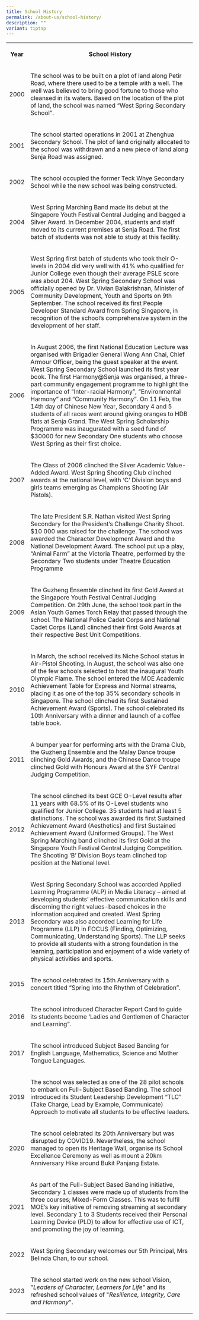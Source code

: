```yaml
---
title: School History
permalink: /about-us/school-history/
description: ""
variant: tiptap
---
```

<table><tbody><tr><th rowspan="1" colspan="1"><p>Year</p></th><th rowspan="1" colspan="1"><p>School History</p></th></tr><tr><td rowspan="1" colspan="1"><p>2000</p></td><td rowspan="1" colspan="1"><p>The school was to be built on a plot of land along Petir Road, where there used to be a temple with a well. The well was believed to bring good fortune to those who cleansed in its waters. Based on the location of the plot of land, the school was named “West Spring Secondary School”.</p></td></tr><tr><td rowspan="1" colspan="1"><p>2001</p></td><td rowspan="1" colspan="1"><p>The school started operations in 2001 at Zhenghua Secondary School. The plot of land originally allocated to the school was withdrawn and a new piece of land along Senja Road was assigned.</p></td></tr><tr><td rowspan="1" colspan="1"><p>2002</p></td><td rowspan="1" colspan="1"><p>The school occupied the former Teck Whye Secondary School while the new school was being constructed.</p></td></tr><tr><td rowspan="1" colspan="1"><p>2004</p></td><td rowspan="1" colspan="1"><p>West Spring Marching Band made its debut at the Singapore Youth Festival Central Judging and bagged a Silver Award. In December 2004, students and staff moved to its current premises at Senja Road. The first batch of students was not able to study at this facility.</p></td></tr><tr><td rowspan="1" colspan="1"><p>2005</p></td><td rowspan="1" colspan="1"><p>West Spring first batch of students who took their O-levels in 2004 did very well with 41% who qualified for Junior College even though their average PSLE score was about 204. West Spring Secondary School was officially opened by Dr. Vivian Balakrishnan, Minister of Community Development, Youth and Sports on 9th September. The school received its first People Developer Standard Award from Spring Singapore, in recognition of the school’s comprehensive system in the development of her staff.</p></td></tr><tr><td rowspan="1" colspan="1"><p>2006</p></td><td rowspan="1" colspan="1"><p>In August 2006, the first National Education Lecture was organised with Brigadier General Wong Ann Chai, Chief Armour Officer, being the guest speaker at the event. West Spring Secondary School launched its first year book. The first Harmony@Senja was organised, a three-part community engagement programme to highlight the importance of “Inter-racial Harmony”, “Environmental Harmony” and “Community Harmony”. On 11 Feb, the 14th day of Chinese New Year, Secondary 4 and 5 students of all races went around giving oranges to HDB flats at Senja Grand. The West Spring Scholarship Programme was inaugurated with a seed fund of $30000 for new Secondary One students who choose West Spring as their first choice.</p></td></tr><tr><td rowspan="1" colspan="1"><p>2007</p></td><td rowspan="1" colspan="1"><p>The Class of 2006 clinched the Silver Academic Value-Added Award. West Spring Shooting Club clinched awards at the national level, with ‘C’ Division boys and girls teams emerging as Champions Shooting (Air Pistols).</p></td></tr><tr><td rowspan="1" colspan="1"><p>2008</p></td><td rowspan="1" colspan="1"><p>The late President S.R. Nathan visited West Spring Secondary for the President’s Challenge Charity Shoot. $10 000 was raised for the challenge. The school was awarded the Character Development Award and the National Development Award. The school put up a play, “Animal Farm” at the Victoria Theatre, performed by the Secondary Two students under Theatre Education Programme</p></td></tr><tr><td rowspan="1" colspan="1"><p>2009</p></td><td rowspan="1" colspan="1"><p>The Guzheng Ensemble clinched its first Gold Award at the Singapore Youth Festival Central Judging Competition. On 29th June, the school took part in the Asian Youth Games Torch Relay that passed through the school. The National Police Cadet Corps and National Cadet Corps (Land) clinched their first Gold Awards at their respective Best Unit Competitions.</p></td></tr><tr><td rowspan="1" colspan="1"><p>2010</p></td><td rowspan="1" colspan="1"><p>In March, the school received its Niche School status in Air-Pistol Shooting. In August, the school was also one of the few schools selected to host the inaugural Youth Olympic Flame. The school entered the MOE Academic Achievement Table for Express and Normal streams, placing it as one of the top 35% secondary schools in Singapore. The school clinched its first Sustained Achievement Award (Sports). The school celebrated its 10th Anniversary with a dinner and launch of a coffee table book.</p></td></tr><tr><td rowspan="1" colspan="1"><p>2011</p></td><td rowspan="1" colspan="1"><p>A bumper year for performing arts with the Drama Club, the Guzheng Ensemble and the Malay Dance troupe clinching Gold Awards; and the Chinese Dance troupe clinched Gold with Honours Award at the SYF Central Judging Competition.</p></td></tr><tr><td rowspan="1" colspan="1"><p>2012</p></td><td rowspan="1" colspan="1"><p>The school clinched its best GCE O-Level results after 11 years with 68.5% of its O-Level students who qualified for Junior College. 35 students had at least 5 distinctions. The school was awarded its first Sustained Achievement Award (Aesthetics) and first Sustained Achievement Award (Uniformed Groups). The West Spring Marching band clinched its first Gold at the Singapore Youth Festival Central Judging Competition. The Shooting ‘B’ Division Boys team clinched top position at the National level.</p></td></tr><tr><td rowspan="1" colspan="1"><p>2013</p></td><td rowspan="1" colspan="1"><p>West Spring Secondary School was accorded Applied Learning Programme (ALP) in Media Literacy – aimed at developing students’ effective communication skills and discerning the right values-based choices in the information acquired and created. West Spring Secondary was also accorded Learning for Life Programme (LLP) in FOCUS (Finding, Optimizing, Communicating, Understanding Sports). The LLP seeks to provide all students with a strong foundation in the learning, participation and enjoyment of a wide variety of physical activities and sports.</p></td></tr><tr><td rowspan="1" colspan="1"><p>2015</p></td><td rowspan="1" colspan="1"><p>The school celebrated its 15th Anniversary with a concert titled “Spring into the Rhythm of Celebration”.</p></td></tr><tr><td rowspan="1" colspan="1"><p>2016</p></td><td rowspan="1" colspan="1"><p>The school introduced Character Report Card to guide its students become ‘Ladies and Gentlemen of Character and Learning”.</p></td></tr><tr><td rowspan="1" colspan="1"><p>2017</p></td><td rowspan="1" colspan="1"><p>The school introduced Subject Based Banding for English Language, Mathematics, Science and Mother Tongue Languages.</p></td></tr><tr><td rowspan="1" colspan="1"><p>2019</p></td><td rowspan="1" colspan="1"><p>The school was selected as one of the 28 pilot schools to embark on Full-Subject Based Banding. The school introduced its Student Leadership Development “TLC” (Take Charge, Lead by Example, Communicate) Approach to motivate all students to be effective leaders.</p></td></tr><tr><td rowspan="1" colspan="1"><p>2020</p></td><td rowspan="1" colspan="1"><p>The school celebrated its 20th Anniversary but was disrupted by COVID19. Nevertheless, the school managed to open its Heritage Wall, organise its School Excellence Ceremony as well as mount a 20km Anniversary Hike around Bukit Panjang Estate.</p></td></tr><tr><td rowspan="1" colspan="1"><p>2021</p></td><td rowspan="1" colspan="1"><p>As part of the Full-Subject Based Banding initiative, Secondary 1 classes were made up of students from the three courses; Mixed-Form Classes. This was to fulfil MOE’s key initiative of removing streaming at secondary level. Secondary 1 to 3 Students received their Personal Learning Device (PLD) to allow for effective use of ICT, and promoting the joy of learning.</p></td></tr><tr><td rowspan="1" colspan="1"><p>2022</p></td><td rowspan="1" colspan="1"><p>West Spring Secondary welcomes our 5th Principal, Mrs Belinda Chan, to our school. </p></td></tr><tr><td rowspan="1" colspan="1"><p>2023</p></td><td rowspan="1" colspan="1"><p>The school started work on the new school Vision, "<em>Leaders of Character, Learners for Life</em>" and its refreshed school values of "<em>Resilience, Integrity, Care and Harmony</em>".</p></td></tr></tbody></table><p></p>